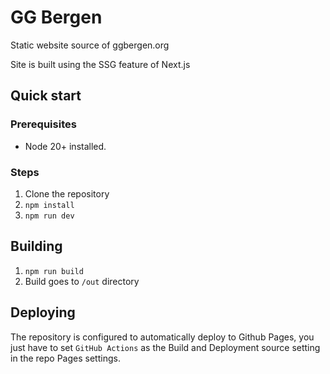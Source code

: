 # GG Bergen

Static website source of ggbergen.org

Site is built using the SSG feature of Next.js

## Quick start

### Prerequisites

- Node 20+ installed.

### Steps

1. Clone the repository
2. `npm install`
3. `npm run dev`

## Building

1. `npm run build`
2. Build goes to `/out` directory

## Deploying

The repository is configured to automatically deploy to Github Pages, you just have to set `GitHub Actions` as the Build and Deployment source setting in the repo Pages settings.
